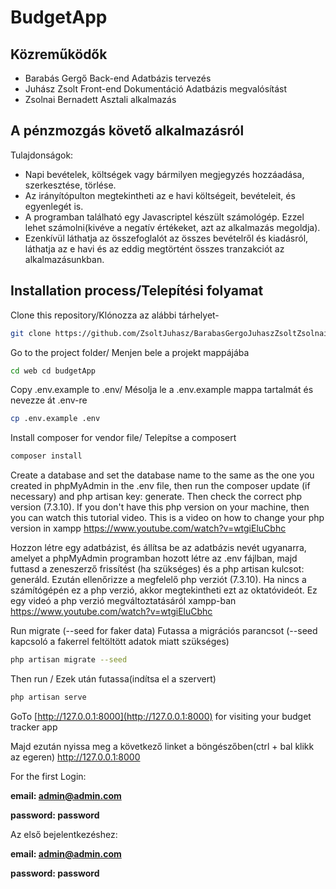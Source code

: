 # BudgetApp

## Közreműködők

* Barabás Gergő 
Back-end
Adatbázis tervezés 
* Juhász Zsolt
Front-end
Dokumentáció
Adatbázis megvalósítást
* Zsolnai Bernadett
Asztali alkalmazás


## A pénzmozgás követő alkalmazásról

Tulajdonságok:
- Napi bevételek, költségek vagy bármilyen megjegyzés hozzáadása, szerkesztése, törlése.
- Az irányítópulton megtekintheti az e havi költségeit, bevételeit, és egyenlegét is.
- A programban található egy Javascriptel készült számológép. Ezzel lehet számolni(kivéve a negatív értékeket, azt az alkalmazás megoldja).
- Ezenkívül láthatja az összefoglalót az összes bevételről és kiadásról, láthatja az e havi és az eddig megtörtént összes tranzakciót az alkalmazásunkban. 


## Installation process/Telepítési folyamat

Clone this repository/Klónozza az alábbi tárhelyet-
```sh
git clone https://github.com/ZsoltJuhasz/BarabasGergoJuhaszZsoltZsolnaiBernadett.git
```
Go to the project folder/ Menjen bele a projekt mappájába
```sh
cd web cd budgetApp
```
Copy .env.example to .env/ Mésolja le a .env.example mappa tartalmát és nevezze át .env-re
```sh
cp .env.example .env
```
Install composer for vendor file/ Telepítse a composert
```sh
composer install
```
Create a database and set the database name to the same as the one you created in phpMyAdmin in the .env file,
then run the composer update (if necessary) and php artisan key: generate.
Then check the correct php version (7.3.10). If you don't have this php version on your machine, then
you can watch this tutorial video. This is a video on how to change your php version in xampp
https://www.youtube.com/watch?v=wtgiEluCbhc

Hozzon létre egy adatbázist, és állítsa be az adatbázis nevét ugyanarra, amelyet a phpMyAdmin programban hozott létre az .env fájlban,
majd futtasd a zeneszerző frissítést (ha szükséges) és a php artisan kulcsot: generáld.
Ezután ellenőrizze a megfelelő php verziót (7.3.10). Ha nincs a számítógépén ez a php verzió, akkor
megtekintheti ezt az oktatóvideót. Ez egy videó a php verzió megváltoztatásáról xampp-ban
https://www.youtube.com/watch?v=wtgiEluCbhc

Run migrate (--seed for faker data) Futassa a migrációs parancsot (--seed kapcsoló a fakerrel feltöltött adatok miatt szükséges)
```sh
php artisan migrate --seed
```
Then run / Ezek után futassa(indítsa el a szervert)
```sh
php artisan serve
```
GoTo [http://127.0.0.1:8000](http://127.0.0.1:8000) for visiting your budget tracker app

Majd ezután nyissa meg a következő linket a böngészőben(ctrl + bal klikk az egeren) <http://127.0.0.1:8000>

For the first Login:

**email: admin@admin.com**

**password: password**

Az első bejelentkezéshez: 

**email: admin@admin.com**

**password: password**
